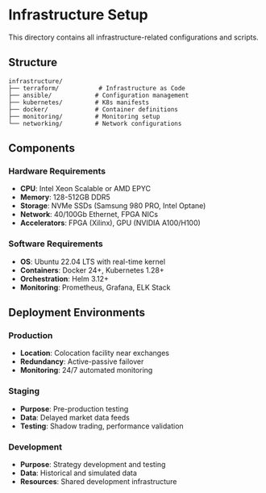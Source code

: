 # Infrastructure Setup

This directory contains all infrastructure-related configurations and scripts.

## Structure

```
infrastructure/
├── terraform/           # Infrastructure as Code
├── ansible/            # Configuration management
├── kubernetes/         # K8s manifests
├── docker/             # Container definitions
├── monitoring/         # Monitoring setup
└── networking/         # Network configurations
```

## Components

### Hardware Requirements
- **CPU**: Intel Xeon Scalable or AMD EPYC
- **Memory**: 128-512GB DDR5
- **Storage**: NVMe SSDs (Samsung 980 PRO, Intel Optane)
- **Network**: 40/100Gb Ethernet, FPGA NICs
- **Accelerators**: FPGA (Xilinx), GPU (NVIDIA A100/H100)

### Software Requirements
- **OS**: Ubuntu 22.04 LTS with real-time kernel
- **Containers**: Docker 24+, Kubernetes 1.28+
- **Orchestration**: Helm 3.12+
- **Monitoring**: Prometheus, Grafana, ELK Stack

## Deployment Environments

### Production
- **Location**: Colocation facility near exchanges
- **Redundancy**: Active-passive failover
- **Monitoring**: 24/7 automated monitoring

### Staging
- **Purpose**: Pre-production testing
- **Data**: Delayed market data feeds
- **Testing**: Shadow trading, performance validation

### Development
- **Purpose**: Strategy development and testing
- **Data**: Historical and simulated data
- **Resources**: Shared development infrastructure

